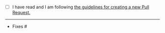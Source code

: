 <!--
If you need help with you PR or if you want to to discuss something with us, join the **WalkingPal** [Discord community](https://discord.gg/Et3aQTsW6a)!
-->

- [ ] I have read and I am following [the guidelines for creating a new Pull Request.](https://github.com/WalkingPal/walking-pal-web/blob/dev/.docs/CONTRIBUTING.md#pull-request-review-criteria)
<!-- Follow the tips & guidelines for creating a new Pull Request by following the link above. -->

<!-- Write your PR description in the space below. Explain what changes you have Proposed in detail.-->
  
   
   
   
   
   
   
   
   
   
   
   
   
---------------------------------------------------

- Fixes #
<!--
Link this PR to your issues by writing: 
fixes #issue_id 
      OR 
closes #issue_id
-->
